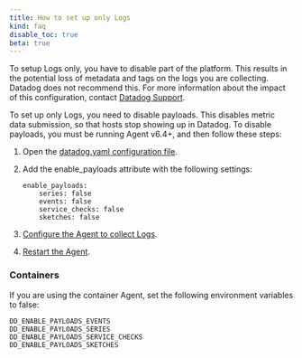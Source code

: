 ```yaml
---
title: How to set up only Logs
kind: faq
disable_toc: true
beta: true
---
```


<div class="alert alert-danger">
To setup Logs only, you have to disable part of the platform. This results in the potential loss of metadata and tags on the logs you are collecting. Datadog does not recommend this. For more information about the impact of this configuration, contact <a href="/help/">Datadog Support</a>. 
</div>

To set up only Logs, you need to disable payloads. This disables metric data submission, so that hosts stop showing up in Datadog. To disable payloads, you must be running Agent v6.4+, and then follow these steps:

1. Open the [datadog.yaml configuration file][1].
2. Add the enable_payloads attribute with the following settings: 
    
    ```
    enable_payloads:
 		series: false
        events: false
        service_checks: false
        sketches: false
    ```

3. [Configure the Agent to collect Logs][2].
4. [Restart the Agent][3].

### Containers

If you are using the container Agent, set the following environment variables to false:

```
DD_ENABLE_PAYLOADS_EVENTS
DD_ENABLE_PAYLOADS_SERIES
DD_ENABLE_PAYLOADS_SERVICE_CHECKS
DD_ENABLE_PAYLOADS_SKETCHES
```



[1]: /agent/guide/agent-configuration-files/?tab=agentv6
[2]: /logs/log_collection
[3]: /agent/guide/agent-commands/#restart-the-agent
